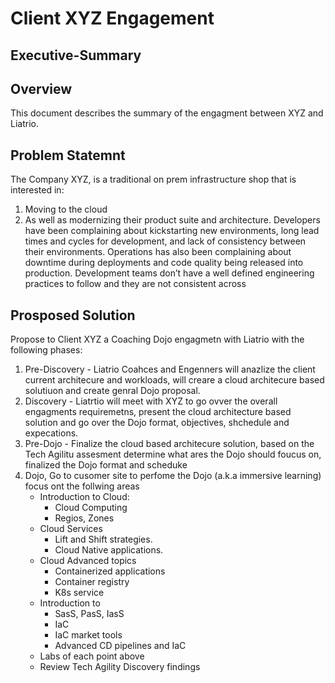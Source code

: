 # Client XYZ Engagement 
## Executive-Summary
 
 ## Overview
 This document describes the summary of the engagment between XYZ and Liatrio. 

 ## Problem Statemnt
 The Company XYZ, is a traditional on prem infrastructure shop that is interested in:
  1. Moving to the cloud
  2. As well as modernizing their product suite and architecture.
Developers have been complaining about kickstarting new environments, long lead times and cycles for development,
and lack of consistency between their environments. Operations has also been complaining
about downtime during deployments and code quality being released into production.
Development teams don’t have a well defined engineering practices to follow and they are not
consistent across

 ## Prosposed Solution
 Propose to Client XYZ a Coaching Dojo engagmetn with Liatrio with the following phases:
 1. Pre-Discovery - Liatrio Coahces and Engenners will anazlize the client current architecure and workloads, will creare a cloud architecure based solutiuon and create genral Dojo proposal.
 2. Discovery - Liatrtio will meet with XYZ to go ovver the overall engagments requiremetns, present the cloud architecture based solution and go over the Dojo format, objectives, shchedule and expecations.
 3. Pre-Dojo - Finalize the cloud based architecure solution, based on the Tech Agilitu assesment determine what ares the Dojo should foucus on, finalized the Dojo format and scheduke
 4. Dojo, Go to cusomer site to perfome the Dojo (a.k.a immersive learning) focus ont the follwing areas
    - Introduction to Cloud:
      - Cloud Computing
      - Regios, Zones
    - Cloud Services
      - Lift and Shift strategies.
      - Cloud Native applications.
    - Cloud Advanced topics
      - Containerized applications
      - Container registry
      - K8s service
    - Introduction to
      - SasS, PasS, IasS
      - IaC
      - IaC market tools
      - Advanced CD pipelines and IaC
    - Labs of each point above
    - Review Tech Agility Discovery findings


